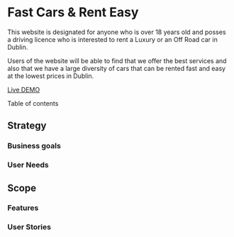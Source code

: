 # Fast Cars & Rent Easy

This website is designated for anyone who is over 18 years old and posses a driving licence who is interested to rent a Luxury or an Off Road car in Dublin.

Users of the website will be able to find  that we offer the best services  and also that  we have a large diversity of cars that can be rented fast and easy at the lowest prices in Dublin.


[Live DEMO](https://mariusbujor.github.io/Project1_ci/)

Table of contents

## Strategy
### Business goals
### User Needs

## Scope
### Features
### User Stories